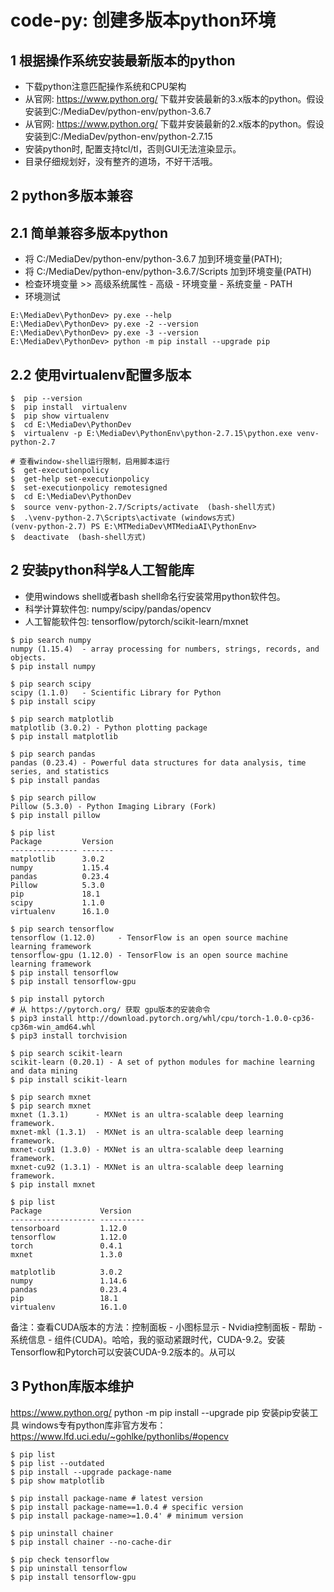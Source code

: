 # code-py: 创建多版本python环境

## 1 根据操作系统安装最新版本的python

- 下载python注意匹配操作系统和CPU架构
- 从官网: https://www.python.org/ 下载并安装最新的3.x版本的python。假设安装到C:/MediaDev/python-env/python-3.6.7
- 从官网: https://www.python.org/ 下载并安装最新的2.x版本的python。假设安装到C:/MediaDev/python-env/python-2.7.15
- 安装python时, 配置支持tcl/tl，否则GUI无法渲染显示。
- 目录仔细规划好，没有整齐的道场，不好干活哦。

## 2 python多版本兼容

## 2.1 简单兼容多版本python

- 将 C:/MediaDev/python-env/python-3.6.7 加到环境变量(PATH);
- 将 C:/MediaDev/python-env/python-3.6.7/Scripts 加到环境变量(PATH)
- 检查环境变量 >> 高级系统属性 - 高级 - 环境变量 - 系统变量 - PATH
- 环境测试

``` shell
E:\MediaDev\PythonDev> py.exe --help
E:\MediaDev\PythonDev> py.exe -2 --version
E:\MediaDev\PythonDev> py.exe -3 --version
E:\MediaDev\PythonDev> python -m pip install --upgrade pip
```

## 2.2 使用virtualenv配置多版本

``` shell
$  pip --version
$  pip install  virtualenv
$  pip show virtualenv
$  cd E:\MediaDev\PythonDev
$  virtualenv -p E:\MediaDev\PythonEnv\python-2.7.15\python.exe venv-python-2.7

# 查看window-shell运行限制，启用脚本运行
$  get-executionpolicy
$  get-help set-executionpolicy
$  set-executionpolicy remotesigned
$  cd E:\MediaDev\PythonDev
$  source venv-python-2.7/Scripts/activate  (bash-shell方式)
$  .\venv-python-2.7\Scripts\activate (windows方式)
(venv-python-2.7) PS E:\MTMediaDev\MTMediaAI\PythonEnv>
$  deactivate  (bash-shell方式)
```

## 2 安装python科学&人工智能库

- 使用windows shell或者bash shell命名行安装常用python软件包。
- 科学计算软件包: numpy/scipy/pandas/opencv
- 人工智能软件包: tensorflow/pytorch/scikit-learn/mxnet

``` shell
$ pip search numpy
numpy (1.15.4)  - array processing for numbers, strings, records, and objects.
$ pip install numpy

$ pip search scipy
scipy (1.1.0)   - Scientific Library for Python
$ pip install scipy

$ pip search matplotlib
matplotlib (3.0.2) - Python plotting package
$ pip install matplotlib

$ pip search pandas
pandas (0.23.4) - Powerful data structures for data analysis, time series, and statistics
$ pip install pandas

$ pip search pillow
Pillow (5.3.0) - Python Imaging Library (Fork)
$ pip install pillow

$ pip list
Package         Version
--------------- -------
matplotlib      3.0.2
numpy           1.15.4
pandas          0.23.4
Pillow          5.3.0
pip             18.1
scipy           1.1.0
virtualenv      16.1.0

$ pip search tensorflow
tensorflow (1.12.0)     - TensorFlow is an open source machine learning framework
tensorflow-gpu (1.12.0) - TensorFlow is an open source machine learning framework
$ pip install tensorflow
$ pip install tensorflow-gpu

$ pip install pytorch
# 从 https://pytorch.org/ 获取 gpu版本的安装命令
$ pip3 install http://download.pytorch.org/whl/cpu/torch-1.0.0-cp36-cp36m-win_amd64.whl
$ pip3 install torchvision

$ pip search scikit-learn
scikit-learn (0.20.1) - A set of python modules for machine learning and data mining
$ pip install scikit-learn

$ pip search mxnet
$ pip search mxnet
mxnet (1.3.1)      - MXNet is an ultra-scalable deep learning framework.
mxnet-mkl (1.3.1)  - MXNet is an ultra-scalable deep learning framework.
mxnet-cu91 (1.3.0) - MXNet is an ultra-scalable deep learning framework.
mxnet-cu92 (1.3.1) - MXNet is an ultra-scalable deep learning framework. 
$ pip install mxnet

$ pip list
Package             Version
------------------- ----------
tensorboard         1.12.0
tensorflow          1.12.0
torch               0.4.1
mxnet               1.3.0

matplotlib          3.0.2
numpy               1.14.6
pandas              0.23.4
pip                 18.1
virtualenv          16.1.0
```

备注：查看CUDA版本的方法：控制面板 - 小图标显示 - Nvidia控制面板 - 帮助 - 系统信息 - 组件(CUDA)。哈哈，我的驱动紧跟时代，CUDA-9.2。安装Tensorflow和Pytorch可以安装CUDA-9.2版本的。从可以

## 3 Python库版本维护

https://www.python.org/
python -m pip install --upgrade pip 安装pip安装工具
windows专有python库非官方发布：
https://www.lfd.uci.edu/~gohlke/pythonlibs/#opencv

``` shell
$ pip list
$ pip list --outdated
$ pip install --upgrade package-name
$ pip show matplotlib

$ pip install package-name # latest version
$ pip install package-name==1.0.4 # specific version
$ pip install package-name>=1.0.4' # minimum version

$ pip uninstall chainer
$ pip install chainer --no-cache-dir

$ pip check tensorflow
$ pip uninstall tensorflow
$ pip install tensorflow-gpu
```
